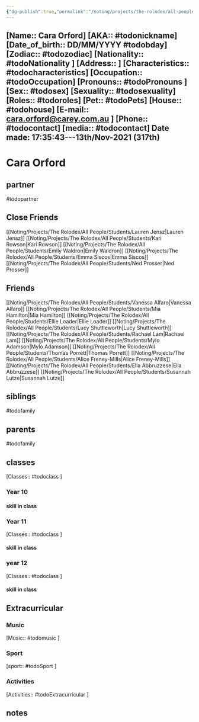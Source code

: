 ```yaml
---
{"dg-publish":true,"permalink":"/noting/projects/the-rolodex/all-people/students/cara-orford/","dgHomeLink":true,"dgPassFrontmatter":false}
---
```


[Name:: Cara Orford]
[AKA:: #todonickname]
[Date_of_birth:: DD/MM/YYYY #todobday] 
[Zodiac:: #todozodiac] 
[Nationality:: #todoNationality ]
[Address:: ]
[Characteristics::  #todocharacteristics]
[Occupation:: #todoOccupation]
[Pronouns:: #todoPronouns ]
[Sex:: #todosex]
[Sexuality:: #todosexuality]
[Roles:: #todoroles]
[Pet:: #todoPets]
[House:: #todohouse]
[E-mail:: <cara.orford@carey.com.au> ]
[Phone:: #todocontact]
[media:: #todocontact]
Date made: 17:35:43---13th/Nov-2021 (317th) 
---
# Cara Orford
## partner
#todopartner
## Close Friends
[[Noting/Projects/The Rolodex/All People/Students/Lauren Jensz|Lauren Jensz]]
[[Noting/Projects/The Rolodex/All People/Students/Kari Rowson|Kari Rowson]]
[[Noting/Projects/The Rolodex/All People/Students/Emily Waldron|Emily Waldron]]
[[Noting/Projects/The Rolodex/All People/Students/Emma Siscos|Emma Siscos]]
[[Noting/Projects/The Rolodex/All People/Students/Ned Prosser|Ned Prosser]]
## Friends
[[Noting/Projects/The Rolodex/All People/Students/Vanessa Alfaro|Vanessa Alfaro]]
[[Noting/Projects/The Rolodex/All People/Students/Mia Hamilton|Mia Hamilton]]
[[Noting/Projects/The Rolodex/All People/Students/Ellie Loader|Ellie Loader]]
[[Noting/Projects/The Rolodex/All People/Students/Lucy Shuttleworth|Lucy Shuttleworth]]
[[Noting/Projects/The Rolodex/All People/Students/Rachael Lam|Rachael Lam]]
[[Noting/Projects/The Rolodex/All People/Students/Mylo Adamson|Mylo Adamson]]
[[Noting/Projects/The Rolodex/All People/Students/Thomas Porrett|Thomas Porrett]]
[[Noting/Projects/The Rolodex/All People/Students/Alice Freney-Mills|Alice Freney-Mills]]
[[Noting/Projects/The Rolodex/All People/Students/Ella Abbruzzese|Ella Abbruzzese]]
[[Noting/Projects/The Rolodex/All People/Students/Susannah Lutze|Susannah Lutze]]
## siblings
#todofamily
## parents
#todofamily
## classes
[Classes:: #todoclass ]
### Year 10
#### skill in class
### Year 11
[Classes:: #todoclass ]
#### skill in class
### year 12
[Classes:: #todoclass ]
#### skill in class
## Extracurricular
### Music
[Music:: #todomusic ]
### Sport
[sport:: #todoSport ]
### Activities
[Activities:: #todoExtracurricular ]
## notes
